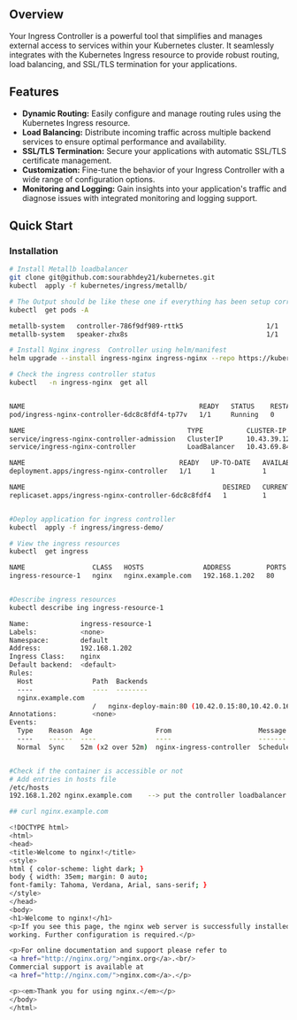 
## Overview

Your Ingress Controller is a powerful tool that simplifies and manages external access to services within your Kubernetes cluster. It seamlessly integrates with the Kubernetes Ingress resource to provide robust routing, load balancing, and SSL/TLS termination for your applications.

## Features

- **Dynamic Routing:** Easily configure and manage routing rules using the Kubernetes Ingress resource.
- **Load Balancing:** Distribute incoming traffic across multiple backend services to ensure optimal performance and availability.
- **SSL/TLS Termination:** Secure your applications with automatic SSL/TLS certificate management.
- **Customization:** Fine-tune the behavior of your Ingress Controller with a wide range of configuration options.
- **Monitoring and Logging:** Gain insights into your application's traffic and diagnose issues with integrated monitoring and logging support.

## Quick Start

### Installation

```bash
# Install Metallb loadbalancer
git clone git@github.com:sourabhdey21/kubernetes.git
kubectl  apply -f kubernetes/ingress/metallb/

# The Output should be like these one if everything has been setup correctly
kubectl  get pods -A

metallb-system   controller-786f9df989-rttk5                     1/1     Running     0          50m
metallb-system   speaker-zhx8s                                   1/1     Running     0          50m

# Install Nginx ingress  Controller using helm/manifest
helm upgrade --install ingress-nginx ingress-nginx --repo https://kubernetes.github.io/ingress-nginx --namespace ingress-nginx --create-namespace

# Check the ingress controller status
kubectl   -n ingress-nginx  get all


NAME                                            READY   STATUS    RESTARTS   AGE
pod/ingress-nginx-controller-6dc8c8fdf4-tp77v   1/1     Running   0          49m

NAME                                         TYPE           CLUSTER-IP     EXTERNAL-IP     PORT(S)                      AGE
service/ingress-nginx-controller-admission   ClusterIP      10.43.39.123   <none>          443/TCP                      49m
service/ingress-nginx-controller             LoadBalancer   10.43.69.84    192.168.1.202   80:31724/TCP,443:31205/TCP   49m

NAME                                       READY   UP-TO-DATE   AVAILABLE   AGE
deployment.apps/ingress-nginx-controller   1/1     1            1           49m

NAME                                                  DESIRED   CURRENT   READY   AGE
replicaset.apps/ingress-nginx-controller-6dc8c8fdf4   1         1         1       49m


#Deploy application for ingress controller 
kubectl  apply -f ingress/ingress-demo/

# View the ingress resources
kubectl  get ingress

NAME                 CLASS   HOSTS               ADDRESS         PORTS   AGE
ingress-resource-1   nginx   nginx.example.com   192.168.1.202   80      52m


#Describe ingress resources
kubectl describe ing ingress-resource-1

Name:             ingress-resource-1
Labels:           <none>
Namespace:        default
Address:          192.168.1.202
Ingress Class:    nginx
Default backend:  <default>
Rules:
  Host               Path  Backends
  ----               ----  --------
  nginx.example.com
                     /   nginx-deploy-main:80 (10.42.0.15:80,10.42.0.16:80,10.42.0.17:80 + 1 more...)
Annotations:         <none>
Events:
  Type    Reason  Age                From                      Message
  ----    ------  ----               ----                      -------
  Normal  Sync    52m (x2 over 52m)  nginx-ingress-controller  Scheduled for sync


#Check if the container is accessible or not
# Add entries in hosts file
/etc/hosts
192.168.1.202 nginx.example.com    --> put the controller loadbalancer Ipaddress

## curl nginx.example.com

<!DOCTYPE html>
<html>
<head>
<title>Welcome to nginx!</title>
<style>
html { color-scheme: light dark; }
body { width: 35em; margin: 0 auto;
font-family: Tahoma, Verdana, Arial, sans-serif; }
</style>
</head>
<body>
<h1>Welcome to nginx!</h1>
<p>If you see this page, the nginx web server is successfully installed and
working. Further configuration is required.</p>

<p>For online documentation and support please refer to
<a href="http://nginx.org/">nginx.org</a>.<br/>
Commercial support is available at
<a href="http://nginx.com/">nginx.com</a>.</p>

<p><em>Thank you for using nginx.</em></p>
</body>
</html>



